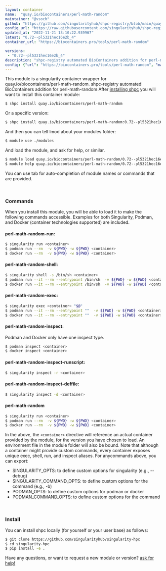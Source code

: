 ```yaml
---
layout: container
name:  "quay.io/biocontainers/perl-math-random"
maintainer: "@vsoch"
github: "https://github.com/singularityhub/shpc-registry/blob/main/quay.io/biocontainers/perl-math-random/container.yaml"
config_url: "https://raw.githubusercontent.com/singularityhub/shpc-registry/main/quay.io/biocontainers/perl-math-random/container.yaml"
updated_at: "2022-11-21 13:10:22.939967"
latest: "0.72--pl5321hec16e2b_4"
container_url: "https://biocontainers.pro/tools/perl-math-random"

versions:
 - "0.72--pl5321hec16e2b_4"
description: "shpc-registry automated BioContainers addition for perl-math-random"
config: {"url": "https://biocontainers.pro/tools/perl-math-random", "maintainer": "@vsoch", "description": "shpc-registry automated BioContainers addition for perl-math-random", "latest": {"0.72--pl5321hec16e2b_4": "sha256:36ddf2b0c722a0d1648c7902092610da9ae7272c81cb54dadeebee9e7226ac5e"}, "tags": {"0.72--pl5321hec16e2b_4": "sha256:36ddf2b0c722a0d1648c7902092610da9ae7272c81cb54dadeebee9e7226ac5e"}, "docker": "quay.io/biocontainers/perl-math-random"}
---
```


This module is a singularity container wrapper for quay.io/biocontainers/perl-math-random.
shpc-registry automated BioContainers addition for perl-math-random
After [installing shpc](#install) you will want to install this container module:


```bash
$ shpc install quay.io/biocontainers/perl-math-random
```

Or a specific version:

```bash
$ shpc install quay.io/biocontainers/perl-math-random:0.72--pl5321hec16e2b_4
```

And then you can tell lmod about your modules folder:

```bash
$ module use ./modules
```

And load the module, and ask for help, or similar.

```bash
$ module load quay.io/biocontainers/perl-math-random/0.72--pl5321hec16e2b_4
$ module help quay.io/biocontainers/perl-math-random/0.72--pl5321hec16e2b_4
```

You can use tab for auto-completion of module names or commands that are provided.

<br>

### Commands

When you install this module, you will be able to load it to make the following commands accessible.
Examples for both Singularity, Podman, and Docker (container technologies supported) are included.

#### perl-math-random-run:

```bash
$ singularity run <container>
$ podman run --rm  -v ${PWD} -w ${PWD} <container>
$ docker run --rm  -v ${PWD} -w ${PWD} <container>
```

#### perl-math-random-shell:

```bash
$ singularity shell -s /bin/sh <container>
$ podman run --it --rm --entrypoint /bin/sh  -v ${PWD} -w ${PWD} <container>
$ docker run --it --rm --entrypoint /bin/sh  -v ${PWD} -w ${PWD} <container>
```

#### perl-math-random-exec:

```bash
$ singularity exec <container> "$@"
$ podman run --it --rm --entrypoint ""  -v ${PWD} -w ${PWD} <container> "$@"
$ docker run --it --rm --entrypoint ""  -v ${PWD} -w ${PWD} <container> "$@"
```

#### perl-math-random-inspect:

Podman and Docker only have one inspect type.

```bash
$ podman inspect <container>
$ docker inspect <container>
```

#### perl-math-random-inspect-runscript:

```bash
$ singularity inspect -r <container>
```

#### perl-math-random-inspect-deffile:

```bash
$ singularity inspect -d <container>
```



#### perl-math-random

```bash
$ singularity run <container>
$ podman run --rm  -v ${PWD} -w ${PWD} <container>
$ docker run --rm  -v ${PWD} -w ${PWD} <container>
```


In the above, the `<container>` directive will reference an actual container provided
by the module, for the version you have chosen to load. An environment file in the
module folder will also be bound. Note that although a container
might provide custom commands, every container exposes unique exec, shell, run, and
inspect aliases. For anycommands above, you can export:

 - SINGULARITY_OPTS: to define custom options for singularity (e.g., --debug)
 - SINGULARITY_COMMAND_OPTS: to define custom options for the command (e.g., -b)
 - PODMAN_OPTS: to define custom options for podman or docker
 - PODMAN_COMMAND_OPTS: to define custom options for the command

<br>

### Install

You can install shpc locally (for yourself or your user base) as follows:

```bash
$ git clone https://github.com/singularityhub/singularity-hpc
$ cd singularity-hpc
$ pip install -e .
```

Have any questions, or want to request a new module or version? [ask for help!](https://github.com/singularityhub/singularity-hpc/issues)